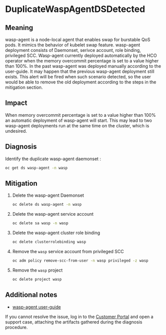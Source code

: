 # DuplicateWaspAgentDSDetected

## Meaning
wasp-agent is a node-local agent that enables swap for burstable QoS pods.
It mimics the behavior of kubelet swap feature.
wasp-agent deployment consists of Daemonset, serivce account,
role binding, privileged SCC. Wasp-agent currently deployed automatically
by the HCO operator when the memory overcommit percentage is set to a
value higher than 100%. In the past wasp-agent was deployed manually
according to the user-guide. It may happen that the previous wasp-agent
deployment still exists. This alert will be fired when such scenario
detected, so the user would be able to remove the old deployment
according to the steps in the mitigation section.

## Impact
When memory overcommit percentage is set to a value higher than 100% an
automatic deployment of wasp-agent will start. This may lead to two
wasp-agent deployments run at the same time on the cluster, which is undesired.

## Diagnosis
Identify the duplicate wasp-agent daemonset :
   ```bash
   oc get ds wasp-agent -n wasp
   ```

## Mitigation

1. Delete the wasp-agent Daemonset
   ```bash
   oc delete ds wasp-agent -n wasp
   ```
2. Delete the wasp-agent service account
   ```bash
   oc delete sa wasp -n wasp
   ```
3. Delete the wasp-agent cluster role binding
   ```bash
   oc delete clusterrolebinding wasp
   ```
4. Remove the `wasp` service account from privileged SCC
   ```bash
   oc adm policy remove-scc-from-user -n wasp privileged -z wasp
   ```
5. Remove the `wasp` project
   ```bash
   oc delete project wasp
   ```


## Additional notes
* [wasp-agent user-guide](https://docs.redhat.com/en/documentation/openshift_container_platform/4.18/html-single/virtualization/index#virt-configuring-higher-vm-workload-density)

If you cannot resolve the issue, log in to the
[Customer Portal](https://access.redhat.com) and open a support case,
attaching the artifacts gathered during the diagnosis procedure.
